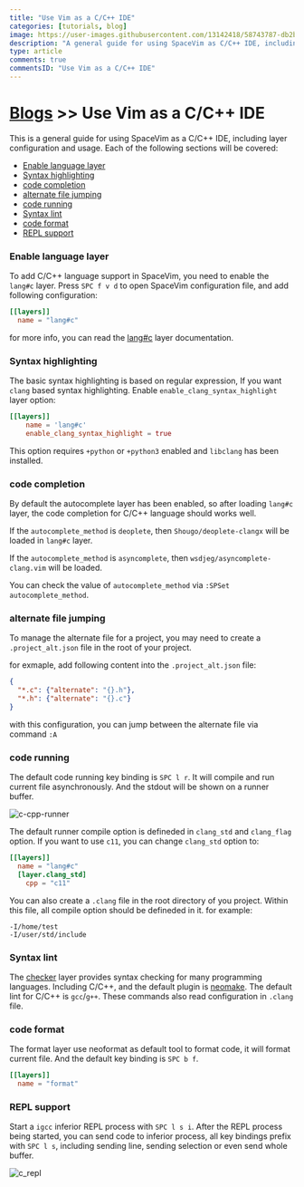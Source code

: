 ```yaml
---
title: "Use Vim as a C/C++ IDE"
categories: [tutorials, blog]
image: https://user-images.githubusercontent.com/13142418/58743787-db2bee80-846a-11e9-9b19-17202ac542c9.png
description: "A general guide for using SpaceVim as C/C++ IDE, including layer configuration, requiems installation and usage."
type: article
comments: true
commentsID: "Use Vim as a C/C++ IDE"
---
```


# [Blogs](../blog/) >> Use Vim as a C/C++ IDE

This is a general guide for using SpaceVim as a C/C++ IDE, including layer configuration and usage. 
Each of the following sections will be covered:

<!-- vim-markdown-toc GFM -->

- [Enable language layer](#enable-language-layer)
- [Syntax highlighting](#syntax-highlighting)
- [code completion](#code-completion)
- [alternate file jumping](#alternate-file-jumping)
- [code running](#code-running)
- [Syntax lint](#syntax-lint)
- [code format](#code-format)
- [REPL support](#repl-support)

<!-- vim-markdown-toc -->

### Enable language layer

To add C/C++ language support in SpaceVim, you need to enable the `lang#c` layer. Press `SPC f v d` to open
SpaceVim configuration file, and add following configuration:

```toml
[[layers]]
  name = "lang#c"
```

for more info, you can read the [lang#c](../layers/lang/c/) layer documentation.

### Syntax highlighting

The basic syntax highlighting is based on regular expression, If you want `clang` based
syntax highlighting. Enable `enable_clang_syntax_highlight` layer option:

```toml
[[layers]]
    name = 'lang#c'
    enable_clang_syntax_highlight = true
```

This option requires `+python` or `+python3` enabled and `libclang` has been installed.

### code completion

By default the autocomplete layer has been enabled, so after loading `lang#c` layer, the code completion
for C/C++ language should works well.

If the `autocomplete_method` is `deoplete`, then `Shougo/deoplete-clangx` will be loaded in `lang#c` layer.

If the `autocomplete_method` is `asyncomplete`, then `wsdjeg/asyncomplete-clang.vim` will be loaded.

You can check the value of `autocomplete_method` via `:SPSet autocomplete_method`.

### alternate file jumping

To manage the alternate file for a project, you may need to create a `.project_alt.json` file in the root of your
project.

for exmaple, add following content into the `.project_alt.json` file:

```json
{
  "*.c": {"alternate": "{}.h"},
  "*.h": {"alternate": "{}.c"}
}
```

with this configuration, you can jump between the alternate file via command `:A`


### code running

The default code running key binding is `SPC l r`. It will compile and run current file asynchronously.
And the stdout will be shown on a runner buffer.

![c-cpp-runner](https://user-images.githubusercontent.com/13142418/58743787-db2bee80-846a-11e9-9b19-17202ac542c9.png)

The default runner compile option is defineded in `clang_std` and `clang_flag` option.
If you want to use `c11`, you can change `clang_std` option to:

```toml
[[layers]]
  name = "lang#c"
  [layer.clang_std]
    cpp = "c11"
```

You can also create a `.clang` file in the root directory of you project. Within this
file, all compile option should be defineded in it. for example:

```
-I/home/test
-I/user/std/include
```

### Syntax lint

The [checker](../layers/checkers/) layer provides syntax checking for many programming languages.
Including C/C++, and the default plugin is [neomake](https://github.com/neomake/neomake). The default
lint for C/C++ is `gcc`/`g++`. These commands also read configuration in `.clang` file.

### code format

The format layer use neoformat as default tool to format code, it will format current file.
And the default key binding is `SPC b f`.

```toml
[[layers]]
  name = "format"
```

### REPL support

Start a `igcc` inferior REPL process with `SPC l s i`. After the REPL process being started, you can
send code to inferior process, all key bindings prefix with `SPC l s`, including sending line, sending selection or even
send whole buffer.

![c_repl](https://user-images.githubusercontent.com/13142418/58744043-28aa5a80-846f-11e9-94c1-e6927696e662.png)

